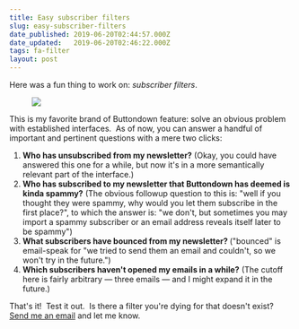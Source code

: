 ```yaml
---
title: Easy subscriber filters
slug: easy-subscriber-filters
date_published: 2019-06-20T02:44:57.000Z
date_updated:   2019-06-20T02:46:22.000Z
tags: fa-filter
layout: post
---
```


<p>Here was a fun thing to work on: <em>subscriber filters</em>.</p><!--kg-card-begin: image--><figure class="kg-card kg-image-card"><img src="/content/images/2019/06/image.png" class="kg-image"></figure><!--kg-card-end: image--><p>This is my favorite brand of Buttondown feature: solve an obvious problem with established interfaces.  As of now, you can answer a handful of important and pertinent questions with a mere two clicks:</p><ol><li><strong>Who has unsubscribed from my newsletter?</strong> (Okay, you could have answered this one for a while, but now it's in a more semantically relevant part of the interface.)</li><li><strong>Who has subscribed to my newsletter that Buttondown has deemed is kinda spammy?</strong> (The obvious followup question to this is: "well if you thought they were spammy, why would you let them subscribe in the first place?", to which the answer is: "we don't, but sometimes you may import a spammy subscriber or an email address reveals itself later to be spammy")</li><li><strong> What subscribers have bounced from my newsletter? </strong>("bounced" is email-speak for "we tried to send them an email and couldn't, so we won't try in the future.")</li><li><strong>Which subscribers haven't opened my emails in a while?</strong> (The cutoff here is fairly arbitrary — three emails — and I might expand it in the future.)</li></ol><p>That's it!  Test it out.  Is there a filter you're dying for that doesn't exist? <a href="mailto:justin@buttondown.email">Send me an email</a> and let me know.</p>
